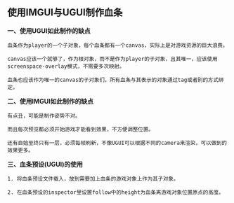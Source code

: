 ## 使用IMGUI与UGUI制作血条

**一、使用UGUI如此制作的缺点**

    血条作为player的一个子对象，每个血条都有一个canvas，实际上是对游戏资源的巨大浪费。

    canvas应该一个就够了，作为根对象，而不是作为player的子对象，且其唯一，应该使用screenspace-overlay模式，不需要多次映射。

    血条也应该作为唯一的canvas的子对象们，所有血条与其表示的对象通过tag或者别的方式绑定。


**二、使用IMGUI如此制作的缺点**

    有点丑，可能是制作姿势不对。

    而且每次预览都必须开始游戏才能看到效果，不方便调整位置。

    还有自始至终只有一层，必须每帧刷新，不像UGUI可以根据不同的camera来渲染，可以做到的效果更多。

**三、血条预设(UGUI)的使用**

    1. 将血条预设文件载入，放到需要加上血条的游戏对象上作为其子对象。

    2. 在血条预设的inspector里设置follow中的height为血条离游戏对象位置原点的高度。